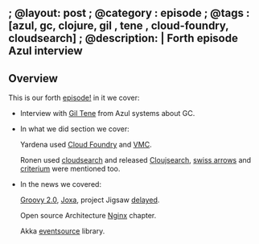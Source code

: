 ; @layout: post
; @category : episode
; @tags : [azul, gc, clojure, gil , tene , cloud-foundry, cloudsearch]
; @description: |
  Forth episode Azul interview
---

## Overview 

This is our forth [episode!](http://dl.dropbox.com/u/116845/lambda-pod-4.mp3) in it we cover:

 * Interview with [Gil Tene](http://www.azulsystems.com/blog/author/gil) from Azul systems about GC.

 * In what we did section we cover: 

    Yardena used [Cloud Foundry](http://cloudfoundry.org/) and  [VMC](http://docs.cloudfoundry.com/tools/vmc/installing-vmc.html/).

    Ronen used [cloudsearch](http://aws.amazon.com/cloudsearch/) and released [Cloujsearch](https://github.com/gingersoftware/cloujsearch), [swiss arrows](https://github.com/rplevy/swiss-arrows) and [criterium](https://github.com/hugoduncan/criterium) were mentioned too.

 * In the news we covered: 

   [Groovy 2.0](http://www.infoq.com/articles/new-groovy-20), [Joxa](http://joxa.org/), project Jigsaw [delayed](http://www.infoworld.com/d/application-development/project-jigsaw-delayed-until-java-9-198007). 

   Open source Architecture [Nginx](http://www.aosabook.org/en/nginx.html) chapter.
 
   Akka [eventsource](https://github.com/eligosource/eventsourced) library.

